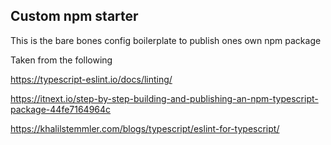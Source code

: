 ## Custom npm starter

This is the bare bones config boilerplate to publish ones own npm package

Taken from the following

https://typescript-eslint.io/docs/linting/

https://itnext.io/step-by-step-building-and-publishing-an-npm-typescript-package-44fe7164964c

https://khalilstemmler.com/blogs/typescript/eslint-for-typescript/
